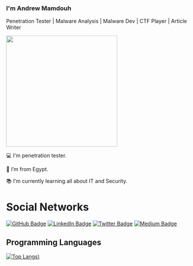 
### I'm Andrew Mamdouh

Penetration Tester | Malware Analysis | Malware Dev | CTF Player | Article Writer 
<br>

<img src="https://media.giphy.com/media/3oEjHWpiVIOGXT5l9m/giphy.gif" width="300">

</br>

<!--[![CyberSecurityUP GitHub stats](https://github-readme-stats.vercel.app/api?username=andrewmamdouh122&theme=dark&card_width=440)](https://github.com/andrewmamdouh122/github-readme-stats)-->

:computer: I'm penetration tester.

:house_with_garden: I’m from Egypt.

:books: I'm currently learning all about IT and Security.


# Social Networks

[![GitHub Badge](https://img.shields.io/badge/GitHub-181717?style=for-the-badge&logo=github&logoColor=white&link=https://github.com/Pwn3rx0)](https://github.com/Pwn3rx0)
[![LinkedIn Badge](https://img.shields.io/badge/LinkedIn-0077B5?style=for-the-badge&logo=linkedin&logoColor=white&link=https://www.linkedin.com/in/andrew-mamdouh122)](https://www.linkedin.com/in/andrew-mamdouh122)
[![Twitter Badge](https://img.shields.io/badge/Twitter-1DA1F2?style=for-the-badge&logo=twitter&logoColor=white&link=https://x.com/0Xandrew122)](https://x.com/0Xandrew122)
[![Medium Badge](https://img.shields.io/badge/Medium-000000?style=for-the-badge&link=https://pwnerx0.medium.com/)](https://pwnerx0.medium.com/)




## Programming Languages

[![Top Langs](https://github-readme-stats.vercel.app/api/top-langs/?username=Pwn3rx0&theme=dark&card_width=440cache_seconds=1800&langs_count=4&hide=shell,html,css,javascript))](https://github.com/Pwn3rx0/github-readme-stats)

